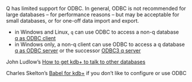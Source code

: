 Q has limited support for ODBC. In general, ODBC is not recommended for large databases – for performance reasons – but may be acceptable for small databases, or for one-off data import and export.

- in Windows and Linux, `q` can use ODBC to access a non-q database  
<i class="fa fa-hand-o-right"></i> [q as ODBC client](odbc-qclient)
- in Windows only, a non-q client can use ODBC to access a q database  
<i class="fa fa-hand-o-right"></i> [q as ODBC server](odbc-qserver) or the successor [ODBC3 q server](odbc3-qserver)

<i class="fa fa-hand-o-right"></i> John Ludlow’s <i class="fa fa-github"></i> [How to get kdb+ to talk to other databases <i class="fa fa-file-pdf-o"></i>](https://github.com/kxcontrib/jludlow/blob/master/docs/odbc.pdf)

<i class="fa fa-hand-o-right"></i> Charles Skelton’s <i class="fa fa-github"></i> <a target="_blank" href="https://github.com/CharlesSkelton/babel">Babel for kdb+</a> if you don’t like to configure or use ODBC

